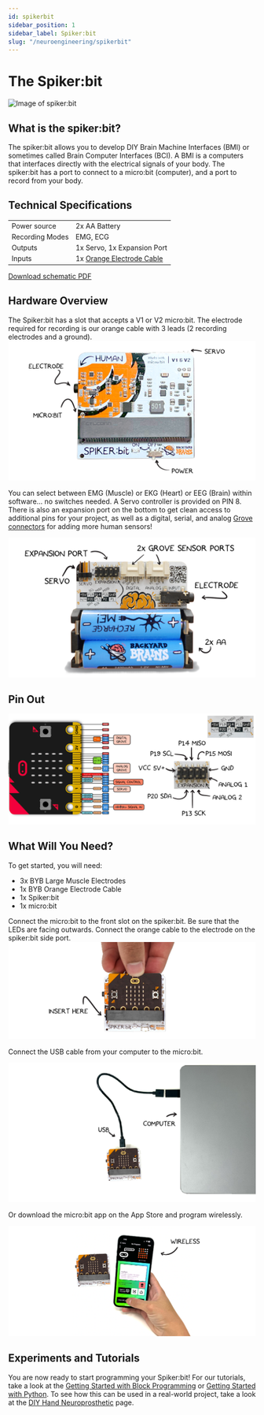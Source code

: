 ```yaml
---
id: spikerbit
sidebar_position: 1
sidebar_label: Spiker:bit
slug: "/neuroengineering/spikerbit"
---
```


# The Spiker:bit #

![ Image of spiker:bit ](./spikerbit_with_microbit.png)

## What is the spiker:bit? ## 
The spiker:bit allows you to develop DIY Brain Machine Interfaces (BMI) or sometimes called Brain Computer Interfaces (BCI).  A BMI is a computers that interfaces directly with the electrical signals of your body. The spiker:bit has a port to connect to a micro:bit (computer), and a port to record from your body.  

## Technical Specifications ## 

| | |
|---|---|
| Power source | 2x AA Battery |
| Recording Modes| EMG, ECG |
|Outputs| 1x Servo, 1x Expansion Port|
|Inputs| 1x [Orange Electrode Cable](https://backyardbrains.com/products/muscle-electrode-cable)|

[Download schematic PDF](./assets/Spikerbit_Schematics.pdf)

## Hardware Overview ## 
The Spiker:bit has a slot that accepts a V1 or V2 micro:bit.  The electrode required for recording is our orange cable with 3 leads (2 recording electrodes and a ground). 
![NeuroBit Top]( ./spikerbit_front.png)

You can select between EMG (Muscle) or EKG (Heart) or EEG (Brain) within software... no switches needed.  A Servo controller is provided on PIN 8. There is also an expansion port on the bottom to get clean access to additional pins for your project, as well as a digital, serial, and analog [Grove connectors](https://wiki.seeedstudio.com/Grove_System/) for adding more human sensors!

![NeuroBit Bottom](./spkerbit_back.png)

## Pin Out ##
![NeuroBit Pin Out](./spikerbit_io.png)

## What Will You Need? ##

To get started, you will need:

* 3x BYB Large Muscle Electrodes
* 1x BYB Orange Electrode Cable
* 1x Spiker:bit
* 1x micro:bit

Connect the micro:bit to the front slot on the spiker:bit.  Be sure that the LEDs are facing outwards. Connect the orange cable to the electrode on the spiker:bit side port.  
![NeuroBit Connecting](./spikerbit_connect.png )

Connect the USB cable from your computer to the micro:bit. 

![NeuroBit USB](./spikerbit_usb.png)

Or download the micro:bit app on the App Store and program wirelessly. 

![micro:bit App Programming](./spikerbit_phone.png)

## Experiments and Tutorials ## 

You are now ready to start programming your Spiker:bit! For our tutorials, take a look at the [Getting Started with Block Programming](./block/index.md) or [Getting Started with Python](./python/index.md). To see how this can be used in a real-world project, take a look at the [DIY Hand Neuroprosthetic](./projects/neuro-hand/index.md) page. 





